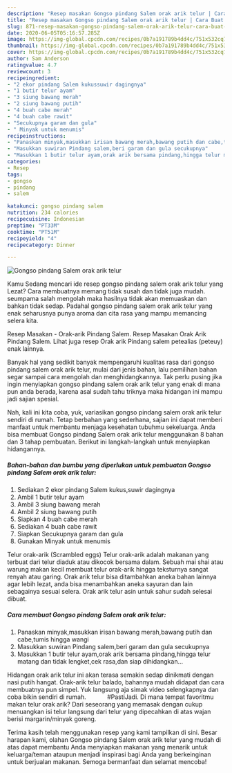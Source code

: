 ```yaml
---
description: "Resep masakan Gongso pindang Salem orak arik telur | Cara Buat Gongso pindang Salem orak arik telur Yang Bisa Manjain Lidah"
title: "Resep masakan Gongso pindang Salem orak arik telur | Cara Buat Gongso pindang Salem orak arik telur Yang Bisa Manjain Lidah"
slug: 871-resep-masakan-gongso-pindang-salem-orak-arik-telur-cara-buat-gongso-pindang-salem-orak-arik-telur-yang-bisa-manjain-lidah
date: 2020-06-05T05:16:57.285Z
image: https://img-global.cpcdn.com/recipes/0b7a191789b4dd4c/751x532cq70/gongso-pindang-salem-orak-arik-telur-foto-resep-utama.jpg
thumbnail: https://img-global.cpcdn.com/recipes/0b7a191789b4dd4c/751x532cq70/gongso-pindang-salem-orak-arik-telur-foto-resep-utama.jpg
cover: https://img-global.cpcdn.com/recipes/0b7a191789b4dd4c/751x532cq70/gongso-pindang-salem-orak-arik-telur-foto-resep-utama.jpg
author: Sam Anderson
ratingvalue: 4.7
reviewcount: 3
recipeingredient:
- "2 ekor pindang Salem kukussuwir dagingnya"
- "1 butir telur ayam"
- "3 siung bawang merah"
- "2 siung bawang putih"
- "4 buah cabe merah"
- "4 buah cabe rawit"
- "Secukupnya garam dan gula"
- " Minyak untuk menumis"
recipeinstructions:
- "Panaskan minyak,masukkan irisan bawang merah,bawang putih dan cabe,tumis hingga wangi"
- "Masukkan suwiran Pindang salem,beri garam dan gula secukupnya"
- "Masukkan 1 butir telur ayam,orak arik bersama pindang,hingga telur matang dan tidak lengket,cek rasa,dan siap dihidangkan..."
categories:
- Resep
tags:
- gongso
- pindang
- salem

katakunci: gongso pindang salem 
nutrition: 234 calories
recipecuisine: Indonesian
preptime: "PT33M"
cooktime: "PT51M"
recipeyield: "4"
recipecategory: Dinner

---
```



![Gongso pindang Salem orak arik telur](https://img-global.cpcdn.com/recipes/0b7a191789b4dd4c/751x532cq70/gongso-pindang-salem-orak-arik-telur-foto-resep-utama.jpg)

Kamu Sedang mencari ide resep gongso pindang salem orak arik telur yang Lezat? Cara membuatnya memang tidak susah dan tidak juga mudah. seumpama salah mengolah maka hasilnya tidak akan memuaskan dan bahkan tidak sedap. Padahal gongso pindang salem orak arik telur yang enak seharusnya punya aroma dan cita rasa yang mampu memancing selera kita.

Resep Masakan - Orak-arik Pindang Salem. Resep Masakan Orak Arik Pindang Salem. Lihat juga resep Orak arik Pindang salem petealias (peteuy) enak lainnya.

Banyak hal yang sedikit banyak mempengaruhi kualitas rasa dari gongso pindang salem orak arik telur, mulai dari jenis bahan, lalu pemilihan bahan segar sampai cara mengolah dan menghidangkannya. Tak perlu pusing jika ingin menyiapkan gongso pindang salem orak arik telur yang enak di mana pun anda berada, karena asal sudah tahu triknya maka hidangan ini mampu jadi sajian spesial.


Nah, kali ini kita coba, yuk, variasikan gongso pindang salem orak arik telur sendiri di rumah. Tetap berbahan yang sederhana, sajian ini dapat memberi manfaat untuk membantu menjaga kesehatan tubuhmu sekeluarga. Anda bisa membuat Gongso pindang Salem orak arik telur menggunakan 8 bahan dan 3 tahap pembuatan. Berikut ini langkah-langkah untuk menyiapkan hidangannya.

<!--inarticleads1-->

##### Bahan-bahan dan bumbu yang diperlukan untuk pembuatan Gongso pindang Salem orak arik telur:

1. Sediakan 2 ekor pindang Salem kukus,suwir dagingnya
1. Ambil 1 butir telur ayam
1. Ambil 3 siung bawang merah
1. Ambil 2 siung bawang putih
1. Siapkan 4 buah cabe merah
1. Sediakan 4 buah cabe rawit
1. Siapkan Secukupnya garam dan gula
1. Gunakan  Minyak untuk menumis


Telur orak-arik (Scrambled eggs) Telur orak-arik adalah makanan yang terbuat dari telur diaduk atau dikocok bersama dalam. Sebuah mai shai atau warung makan kecil membuat telur orak-arik hingga teksturnya sangat renyah atau garing. Orak arik telur bisa ditambahkan aneka bahan lainnya agar lebih lezat, anda bisa menambahkan aneka sayuran dan lain sebagainya sesuai selera. Orak arik telur asin untuk sahur sudah selesai dibuat. 

<!--inarticleads2-->

##### Cara membuat Gongso pindang Salem orak arik telur:

1. Panaskan minyak,masukkan irisan bawang merah,bawang putih dan cabe,tumis hingga wangi
1. Masukkan suwiran Pindang salem,beri garam dan gula secukupnya
1. Masukkan 1 butir telur ayam,orak arik bersama pindang,hingga telur matang dan tidak lengket,cek rasa,dan siap dihidangkan...


Hidangan orak arik telur ini akan terasa semakin sedap dinikmati dengan nasi putih hangat. Orak-arik telur balado, bahannya mudah didapat dan cara membuatnya pun simpel. Yuk langsung aja simak video selengkapnya dan coba bikin sendiri di rumah. ⠀⠀⠀⠀ #PastiJadi. Di mana tempat favoritmu makan telur orak arik? Dari seseorang yang memasak dengan cukup menuangkan isi telur langsung dari telur yang dipecahkan di atas wajan berisi margarin/minyak goreng. 

Terima kasih telah menggunakan resep yang kami tampilkan di sini. Besar harapan kami, olahan Gongso pindang Salem orak arik telur yang mudah di atas dapat membantu Anda menyiapkan makanan yang menarik untuk keluarga/teman ataupun menjadi inspirasi bagi Anda yang berkeinginan untuk berjualan makanan. Semoga bermanfaat dan selamat mencoba!
